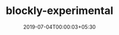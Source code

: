 ---
title: "blockly-experimental"
date: 2019-07-04T00:00:03+05:30
type: "organisations"
org_name: "Google"
repo_desc: "NA"
repo_link: https://github.com/google/blockly-experimental
---
